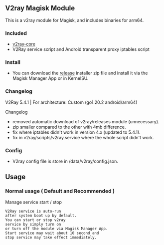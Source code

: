 ## V2ray Magisk Module

This is a v2ray module for Magisk, and includes binaries for arm64.

### Included
 - [v2ray-core](https://github.com/v2fly/v2ray-core)
 - V2Ray service script and Android transparent proxy iptables script

### Install
 - You can download the [release](https://github.com/whyakari/v2ray_golang/blob/main/modules/magisk/v2ray/v2ray-magisk-android64.zip) installer zip file and install it via the Magisk Manager App or in KernelSU.

### Changelog
V2Ray 5.4.1 | For architecture: Custom (go1.20.2 android/arm64)

Changelog
 - removed automatic download of v2ray/releases module (unnecessary).
 - zip smaller compared to the other with 4mb difference.
 - fix where iptables didn't work in version 4.x (updated to 5.4.1).
 - fix in v2ray/scripts/v2ray.service where the whole script didn't work.

### Config
 - V2ray config file is store in /data/v2ray/config.json.


## Usage
### Normal usage ( Default and Recommended )

Manage service start / stop
```
V2Ray service is auto-run
after system boot up by default.
You can start or stop v2ray 
service by simply turn on 
or turn off the module via Magisk Manager App. 
Start service may wait about 10 second and
stop service may take effect immediately.
```
